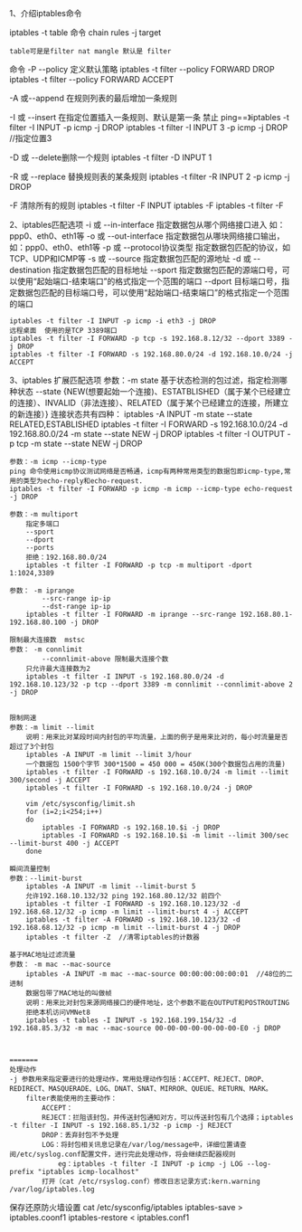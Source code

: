 1、介绍iptables命令

iptables -t table 命令 chain rules -j target

	table可是是filter nat mangle 默认是 filter
命令
-P  --policy 定义默认策略
	iptables -t filter --policy FORWARD DROP
	iptables -t filter --policy FORWARD ACCEPT

-A 或--append 在规则列表的最后增加一条规则

-I 或 --insert 在指定位置插入一条规则、默认是第一条
	禁止	ping==》iptables -t filter -I INPUT -p icmp -j DROP 
			iptables -t filter -I INPUT 3 -p icmp -j DROP //指定位置3
		
-D 或 --delete删除一个规则
	iptables -t filter -D INPUT 1

-R 或 --replace 替换规则表的某条规则
	iptables -t filter -R INPUT 2 -p icmp -j DROP

-F  清除所有的规则
	iptables -t filter -F INPUT
	iptables -F
	iptables -t filter -F

2、iptables匹配选项
	-i 或 --in-interface 指定数据包从哪个网络接口进入 如：ppp0、eth0、eth1等
	-o 或 --out-interface 指定数据包从哪块网络接口输出，如：ppp0、eth0、eth1等
	-p 或 --protocol协议类型  指定数据包匹配的协议，如TCP、UDP和ICMP等
	-s 或 --source 指定数据包匹配的源地址
	-d 或 --destination 指定数据包匹配的目标地址
	--sport 指定数据包匹配的源端口号，可以使用“起始端口-结束端口”的格式指定一个范围的端口
	--dport 目标端口号，指定数据包匹配的目标端口号，可以使用“起始端口-结束端口”的格式指定一个范围的端口

	iptables -t filter -I INPUT -p icmp -i eth3 -j DROP
	远程桌面  使用的是TCP 3389端口
	iptables -t filter -I FORWARD -p tcp -s 192.168.8.12/32 --dport 3389 -j DROP
	iptables -t filter -I FORWARD -s 192.168.80.0/24 -d 192.168.10.0/24 -j ACCEPT



3、iptables 扩展匹配选项
	参数：-m state
	基于状态检测的包过滤，指定检测哪种状态	
	--state {NEW(想要起始一个连接)、ESTATBLISHED（属于某个已经建立的连接）、INVALID（非法连接）、RELATED（属于某个已经建立的连接，所建立的新连接）}
	连接状态共有四种：
	iptables -A INPUT -m state --state RELATED,ESTABLISHED
	iptables -t filter -I FORWARD -s 192.168.10.0/24 -d 192.168.80.0/24 -m state --state NEW -j DROP
	iptables -t filter -I OUTPUT -p tcp -m state --state NEW -j DROP

	参数：-m icmp --icmp-type
	ping 命令使用icmp协议测试网络是否畅通，icmp有两种常用类型的数据包即icmp-type,常用的类型为echo-reply和echo-request.
	iptables -t filter -I FORWARD -p icmp -m icmp --icmp-type echo-request -j DROP

	参数：-m multiport
		指定多端口
		--sport
		--dport
		--ports
		拒绝：192.168.80.0/24
		iptables -t filter -I FORWARD -p tcp -m multiport -dport 1:1024,3389

	参数： -m iprange 
			--src-range ip-ip
			--dst-range ip-ip
		iptables -t filter -I FORWARD -m iprange --src-range 192.168.80.1-192.168.80.100 -j DROP
	
	限制最大连接数  mstsc
	参数： -m connlimit
			--connlimit-above 限制最大连接个数
		只允许最大连接数为2
		iptables -t filter -I INPUT -s 192.168.80.0/24 -d 192.168.10.123/32 -p tcp --dport 3389 -m connlimit --connlimit-above 2 -j DROP
		

	限制网速
	参数：-m limit --limit 
		说明：用来比对某段时间内封包的平均流量，上面的例子是用来比对的，每小时流量是否超过了3个封包
		iptables -A INPUT -m limit --limit 3/hour
		一个数据包 1500个字节 300*1500 = 450 000 = 450K(300个数据包占用的流量)
		iptables -t filter -I FORWARD -s 192.168.10.0/24 -m limit --limit 300/second -j ACCEPT
		iptables -t filter -I FORWARD -s 192.168.10.0/24 -j DROP

		vim /etc/sysconfig/limit.sh
		for (i=2;i<254;i++)
		do
			iptables -I FORWARD -s 192.168.10.$i -j DROP
			iptables -I FORWARD -s 192.168.10.$i -m limit --limit 300/sec --limit-burst 400 -j ACCEPT
		done

	瞬间流量控制
	参数：--limit-burst
		iptables -A INPUT -m limit --limit-burst 5
		允许192.168.10.132/32 ping 192.168.80.12/32 前四个
		iptables -t filter -I FORWARD -s 192.168.10.123/32 -d 192.168.68.12/32 -p icmp -m limit --limit-burst 4 -j ACCEPT
		iptables -t filter -A FORWARD -s 192.168.10.123/32 -d 192.168.68.12/32 -p icmp -m limit --limit-burst 4 -j DROP
		iptables -t filter -Z  //清零iptables的计数器
	
	基于MAC地址过滤流量
	参数： -m mac --mac-source
		iptables -A INPUT -m mac --mac-source 00:00:00:00:00:01  //48位的二进制
		数据包带了MAC地址的叫做帧
		说明：用来比对封包来源网络接口的硬件地址，这个参数不能在OUTPUT和POSTROUTING
		拒绝本机访问VMNet8
		iptables -t tables -I INPUT -s 192.168.199.154/32 -d 192.168.85.3/32 -m mac --mac-source 00-00-00-00-00-00-00-E0 -j DROP
	


	=======
	处理动作
	-j 参数用来指定要进行的处理动作，常用处理动作包括：ACCEPT、REJECT、DROP、REDIRECT、MASQUERADE、LOG、DNAT、SNAT、MIRROR、QUEUE、RETURN、MARK。
		filter表能使用的主要动作：
			ACCEPT：
			REJECT：拦阻该封包，并传送封包通知对方，可以传送封包有几个选择；iptables -t filter -I INPUT -s 192.168.85.1/32 -p icmp -j REJECT
			DROP：丢弃封包不予处理
			LOG：将封包相关讯息记录在/var/log/message中，详细位置请查阅/etc/syslog.conf配置文件，进行完此处理动作，将会继续匹配器规则
				eg：iptables -t filter -I INPUT -p icmp -j LOG --log-prefix "iptables icmp-localhost"
			打开（cat /etc/rsyslog.conf）修改日志记录方式:kern.warning /var/log/iptables.log


保存还原防火墙设置
	cat /etc/sysconfig/iptables
	iptables-save > iptables.coonf1
	iptables-restore < iptables.conf1
